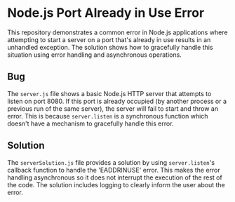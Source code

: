 # Node.js Port Already in Use Error

This repository demonstrates a common error in Node.js applications where attempting to start a server on a port that's already in use results in an unhandled exception.  The solution shows how to gracefully handle this situation using error handling and asynchronous operations.

## Bug

The `server.js` file shows a basic Node.js HTTP server that attempts to listen on port 8080. If this port is already occupied (by another process or a previous run of the same server), the server will fail to start and throw an error. This is because `server.listen` is a synchronous function which doesn't have a mechanism to gracefully handle this error.

## Solution

The `serverSolution.js` file provides a solution by using `server.listen`'s callback function to handle the 'EADDRINUSE' error. This makes the error handling asynchronous so it does not interrupt the execution of the rest of the code.  The solution includes logging to clearly inform the user about the error.